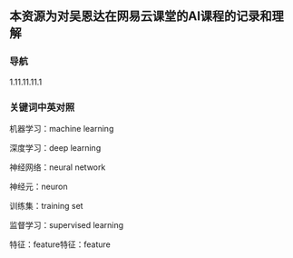 ## 本资源为对吴恩达在网易云课堂的AI课程的记录和理解

### 导航

1.11.11.11.1



### 关键词中英对照

机器学习：machine learning

深度学习：deep learning

神经网络：neural network

神经元：neuron

训练集：training set

监督学习：supervised learning

特征：feature特征：feature